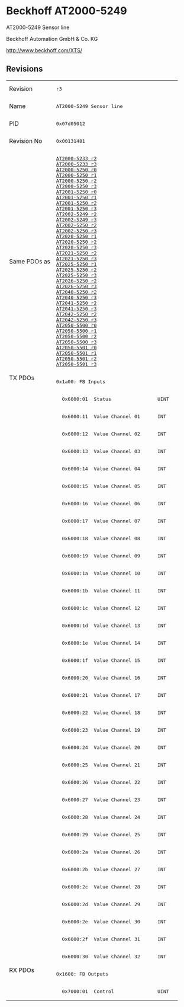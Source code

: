 # Beckhoff AT2000-5249

AT2000-5249 Sensor line

Beckhoff Automation GmbH & Co. KG

http://www.beckhoff.com/XTS/

## Revisions
<table>
<tr >
<td>Revision</td>
<td><pre>r3</pre></td>
</tr>
<tr >
<td>Name</td>
<td><pre>AT2000-5249 Sensor line</pre></td>
</tr>
<tr >
<td>PID</td>
<td><pre>0x07d05012</pre></td>
</tr>
<tr >
<td>Revision No</td>
<td><pre>0x00131481</pre></td>
</tr>
<tr >
<td>Same PDOs as</td>
<td><pre><a href="AT2000-5233">AT2000-5233 r2</a><br/><a href="AT2000-5233">AT2000-5233 r3</a><br/><a href="AT2000-5250">AT2000-5250 r0</a><br/><a href="AT2000-5250">AT2000-5250 r1</a><br/><a href="AT2000-5250">AT2000-5250 r2</a><br/><a href="AT2000-5250">AT2000-5250 r3</a><br/><a href="AT2001-5250">AT2001-5250 r0</a><br/><a href="AT2001-5250">AT2001-5250 r1</a><br/><a href="AT2001-5250">AT2001-5250 r2</a><br/><a href="AT2001-5250">AT2001-5250 r3</a><br/><a href="AT2002-5249">AT2002-5249 r2</a><br/><a href="AT2002-5249">AT2002-5249 r3</a><br/><a href="AT2002-5250">AT2002-5250 r2</a><br/><a href="AT2002-5250">AT2002-5250 r3</a><br/><a href="AT2020-5250">AT2020-5250 r1</a><br/><a href="AT2020-5250">AT2020-5250 r2</a><br/><a href="AT2020-5250">AT2020-5250 r3</a><br/><a href="AT2021-5250">AT2021-5250 r2</a><br/><a href="AT2021-5250">AT2021-5250 r3</a><br/><a href="AT2025-5250">AT2025-5250 r1</a><br/><a href="AT2025-5250">AT2025-5250 r2</a><br/><a href="AT2025-5250">AT2025-5250 r3</a><br/><a href="AT2026-5250">AT2026-5250 r2</a><br/><a href="AT2026-5250">AT2026-5250 r3</a><br/><a href="AT2040-5250">AT2040-5250 r2</a><br/><a href="AT2040-5250">AT2040-5250 r3</a><br/><a href="AT2041-5250">AT2041-5250 r2</a><br/><a href="AT2041-5250">AT2041-5250 r3</a><br/><a href="AT2042-5250">AT2042-5250 r2</a><br/><a href="AT2042-5250">AT2042-5250 r3</a><br/><a href="AT2050-5500">AT2050-5500 r0</a><br/><a href="AT2050-5500">AT2050-5500 r1</a><br/><a href="AT2050-5500">AT2050-5500 r2</a><br/><a href="AT2050-5500">AT2050-5500 r3</a><br/><a href="AT2050-5501">AT2050-5501 r0</a><br/><a href="AT2050-5501">AT2050-5501 r1</a><br/><a href="AT2050-5501">AT2050-5501 r2</a><br/><a href="AT2050-5501">AT2050-5501 r3</a></pre></td>
</tr>
<tr class="txpdo pdosection">
<td rowspan=34 valign=top>TX PDOs</td>
<td><pre>0x1a00: FB Inputs</pre></td>
<td></td>
</tr>
<tr class="txpdo">
<td><pre>  0x6000:01  Status                UINT</pre></td>
</tr>
<tr class="txpdo">
<td><pre>  0x6000:11  Value Channel 01      INT</pre></td>
</tr>
<tr class="txpdo">
<td><pre>  0x6000:12  Value Channel 02      INT</pre></td>
</tr>
<tr class="txpdo">
<td><pre>  0x6000:13  Value Channel 03      INT</pre></td>
</tr>
<tr class="txpdo">
<td><pre>  0x6000:14  Value Channel 04      INT</pre></td>
</tr>
<tr class="txpdo">
<td><pre>  0x6000:15  Value Channel 05      INT</pre></td>
</tr>
<tr class="txpdo">
<td><pre>  0x6000:16  Value Channel 06      INT</pre></td>
</tr>
<tr class="txpdo">
<td><pre>  0x6000:17  Value Channel 07      INT</pre></td>
</tr>
<tr class="txpdo">
<td><pre>  0x6000:18  Value Channel 08      INT</pre></td>
</tr>
<tr class="txpdo">
<td><pre>  0x6000:19  Value Channel 09      INT</pre></td>
</tr>
<tr class="txpdo">
<td><pre>  0x6000:1a  Value Channel 10      INT</pre></td>
</tr>
<tr class="txpdo">
<td><pre>  0x6000:1b  Value Channel 11      INT</pre></td>
</tr>
<tr class="txpdo">
<td><pre>  0x6000:1c  Value Channel 12      INT</pre></td>
</tr>
<tr class="txpdo">
<td><pre>  0x6000:1d  Value Channel 13      INT</pre></td>
</tr>
<tr class="txpdo">
<td><pre>  0x6000:1e  Value Channel 14      INT</pre></td>
</tr>
<tr class="txpdo">
<td><pre>  0x6000:1f  Value Channel 15      INT</pre></td>
</tr>
<tr class="txpdo">
<td><pre>  0x6000:20  Value Channel 16      INT</pre></td>
</tr>
<tr class="txpdo">
<td><pre>  0x6000:21  Value Channel 17      INT</pre></td>
</tr>
<tr class="txpdo">
<td><pre>  0x6000:22  Value Channel 18      INT</pre></td>
</tr>
<tr class="txpdo">
<td><pre>  0x6000:23  Value Channel 19      INT</pre></td>
</tr>
<tr class="txpdo">
<td><pre>  0x6000:24  Value Channel 20      INT</pre></td>
</tr>
<tr class="txpdo">
<td><pre>  0x6000:25  Value Channel 21      INT</pre></td>
</tr>
<tr class="txpdo">
<td><pre>  0x6000:26  Value Channel 22      INT</pre></td>
</tr>
<tr class="txpdo">
<td><pre>  0x6000:27  Value Channel 23      INT</pre></td>
</tr>
<tr class="txpdo">
<td><pre>  0x6000:28  Value Channel 24      INT</pre></td>
</tr>
<tr class="txpdo">
<td><pre>  0x6000:29  Value Channel 25      INT</pre></td>
</tr>
<tr class="txpdo">
<td><pre>  0x6000:2a  Value Channel 26      INT</pre></td>
</tr>
<tr class="txpdo">
<td><pre>  0x6000:2b  Value Channel 27      INT</pre></td>
</tr>
<tr class="txpdo">
<td><pre>  0x6000:2c  Value Channel 28      INT</pre></td>
</tr>
<tr class="txpdo">
<td><pre>  0x6000:2d  Value Channel 29      INT</pre></td>
</tr>
<tr class="txpdo">
<td><pre>  0x6000:2e  Value Channel 30      INT</pre></td>
</tr>
<tr class="txpdo">
<td><pre>  0x6000:2f  Value Channel 31      INT</pre></td>
</tr>
<tr class="txpdo">
<td><pre>  0x6000:30  Value Channel 32      INT</pre></td>
</tr>
<tr class="rxpdo pdosection">
<td rowspan=2 valign=top>RX PDOs</td>
<td><pre>0x1600: FB Outputs</pre></td>
<td></td>
</tr>
<tr class="rxpdo">
<td><pre>  0x7000:01  Control               UINT</pre></td>
</tr>
</table>
